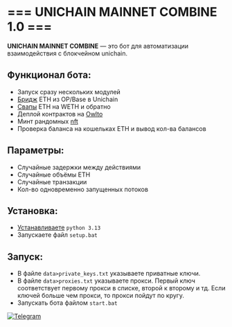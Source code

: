 # === UNICHAIN MAINNET COMBINE 1.0 ===

**UNICHAIN MAINNET COMBINE** — это бот для автоматизации взаимодействия с блокчейном unichain.  

## Функционал бота:  
- Запуск сразу нескольких модулей
- [Бридж](https://superbridge.app/) ETH из OP/Base в Unichain
- [Свапы](https://app.uniswap.org/swap) ETH на WETH и обратно  
- Деплой контрактов на [Owlto](https://owlto.finance/deploy/?chain=Unichain)  
- Минт рандомных [nft](https://nfts2.me/unichain/free/all-time)  
- Проверка баланса на кошельках ETH и вывод кол-ва балансов

## Параметры:  
- Случайные задержки между действиями
- Случайные объёмы ETH
- Случайные транзакции
- Кол-во одновременно запущенных потоков

## Установка:  
- [Устанавливаете](https://www.python.org/downloads/) `python 3.13`  
- Запускаете файл `setup.bat`

## Запуск:  
- В файле `data>private_keys.txt` указываете приватные ключи.  
- В файле `data>proxies.txt` указываете прокси. Первый ключ соответствует первому прокси в списке, второй к второму и тд. Если ключей больше чем прокси, то прокси пойдут по кругу.  
- Запускать бота файлом `start.bat`  

[![Telegram](https://img.shields.io/badge/-Telegram-090909?style=for-the-badge&logo=telegram&logoColor=27A0D9&color=02223b)](https://t.me/next_softs)

